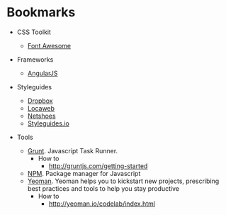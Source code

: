 Bookmarks
=====

- CSS Toolkit
  - [Font Awesome](https://fortawesome.github.io/Font-Awesome/)


- Frameworks
  - [AngularJS](https://angularjs.org/)


- Styleguides
  - [Dropbox](https://github.com/dropbox/css-style-guide)
  - [Locaweb](https://github.com/suuuzi/webdev-bookmarks.git)
  - [Netshoes](https://github.com/netshoes/styleguide)
  - [Styleguides.io](styleguides.io)


- Tools
  - [Grunt](http://gruntjs.com/). Javascript Task Runner.
    - How to
      - http://gruntjs.com/getting-started
  - [NPM](https://www.npmjs.com/). Package manager for Javascript
  - [Yeoman](http://yeoman.io/). Yeoman helps you to kickstart new projects, prescribing best practices and tools to help you stay productive
    - How to
      - http://yeoman.io/codelab/index.html
